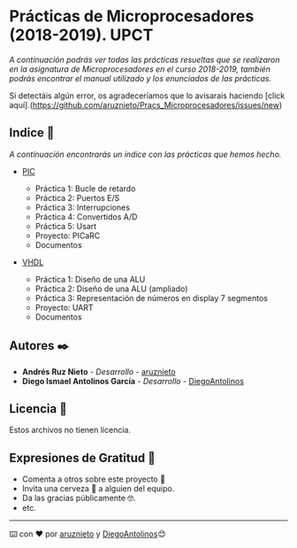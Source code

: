 # Prácticas de Microprocesadores (2018-2019). UPCT

_A continuación podrás ver todas las prácticas resueltas que se realizaron en la asignatura de Microprocesadores en el curso 2018-2019, también podrás encontrar el manual utilizado y los enunciados de las prácticas._

Si detectáis algún error, os agradeceríamos que lo avisarais haciendo [click aquí].(https://github.com/aruznieto/Pracs_Microprocesadores/issues/new)

## Indice 🚀

_A continuación encontrarás un índice con las prácticas que hemos hecho._

* [PIC](https://github.com/aruznieto/Pracs_Microprocesadores/tree/master/PIC)
    * Práctica 1: Bucle de retardo
    * Práctica 2: Puertos E/S
    * Práctica 3: Interrupciones
    * Práctica 4: Convertidos A/D
    * Práctica 5: Usart
    * Proyecto: PICaRC
    * Documentos
    
* [VHDL](https://github.com/aruznieto/Pracs_Microprocesadores/tree/master/VHDL)
    * Práctica 1: Diseño de una ALU
    * Práctica 2: Diseño de una ALU (ampliado)
    * Práctica 3: Representación de números en display 7 segmentos
    * Proyecto: UART
    * Documentos

## Autores ✒️

* **Andrés Ruz Nieto** - *Desarrollo* - [aruznieto](https://github.com/aruznieto)
* **Diego Ismael Antolinos García** - *Desarrollo* - [DiegoAntolinos](https://github.com/Diegoantolinos)

## Licencia 📄

Estos archivos no tienen licencia.

## Expresiones de Gratitud 🎁

* Comenta a otros sobre este proyecto 📢
* Invita una cerveza 🍺 a alguien del equipo. 
* Da las gracias públicamente 🤓.
* etc.



---
⌨️ con ❤️ por [aruznieto](https://github.com/aruznieto) y [DiegoAntolinos](https://github.com/Diegoantolinos)😊
